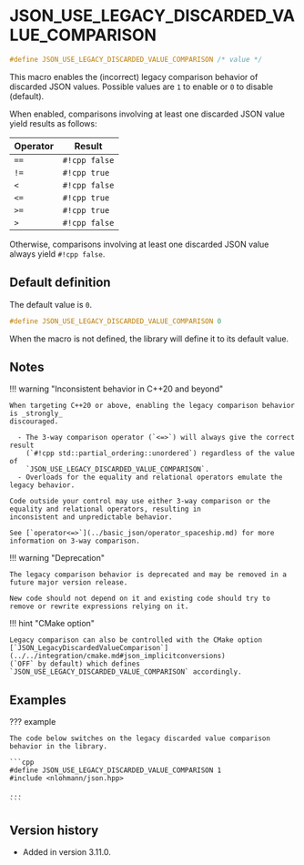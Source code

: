 # JSON_USE_LEGACY_DISCARDED_VALUE_COMPARISON

```cpp
#define JSON_USE_LEGACY_DISCARDED_VALUE_COMPARISON /* value */
```

This macro enables the (incorrect) legacy comparison behavior of discarded JSON values. Possible values are `1` to
enable or `0` to disable (default).

When enabled, comparisons involving at least one discarded JSON value yield results as follows:

| **Operator** | **Result**    |
|--------------|---------------|
| `==`         | `#!cpp false` |
| `!=`         | `#!cpp true`  |
| `<`          | `#!cpp false` |
| `<=`         | `#!cpp true`  |
| `>=`         | `#!cpp true`  |
| `>`          | `#!cpp false` |

Otherwise, comparisons involving at least one discarded JSON value always yield `#!cpp false`.

## Default definition

The default value is `0`.

```cpp
#define JSON_USE_LEGACY_DISCARDED_VALUE_COMPARISON 0
```

When the macro is not defined, the library will define it to its default value.

## Notes

!!! warning "Inconsistent behavior in C++20 and beyond"

    When targeting C++20 or above, enabling the legacy comparison behavior is _strongly_
    discouraged.

      - The 3-way comparison operator (`<=>`) will always give the correct result
        (`#!cpp std::partial_ordering::unordered`) regardless of the value of
        `JSON_USE_LEGACY_DISCARDED_VALUE_COMPARISON`.
      - Overloads for the equality and relational operators emulate the legacy behavior.

    Code outside your control may use either 3-way comparison or the equality and relational operators, resulting in
    inconsistent and unpredictable behavior.

    See [`operator<=>`](../basic_json/operator_spaceship.md) for more information on 3-way comparison.

!!! warning "Deprecation"

    The legacy comparison behavior is deprecated and may be removed in a future major version release.

    New code should not depend on it and existing code should try to remove or rewrite expressions relying on it.

!!! hint "CMake option"

    Legacy comparison can also be controlled with the CMake option
    [`JSON_LegacyDiscardedValueComparison`](../../integration/cmake.md#json_implicitconversions)
    (`OFF` by default) which defines `JSON_USE_LEGACY_DISCARDED_VALUE_COMPARISON` accordingly.

## Examples

??? example

    The code below switches on the legacy discarded value comparison behavior in the library.

    ```cpp
    #define JSON_USE_LEGACY_DISCARDED_VALUE_COMPARISON 1
    #include <nlohmann/json.hpp>

    ...
    ```

## Version history

- Added in version 3.11.0.
